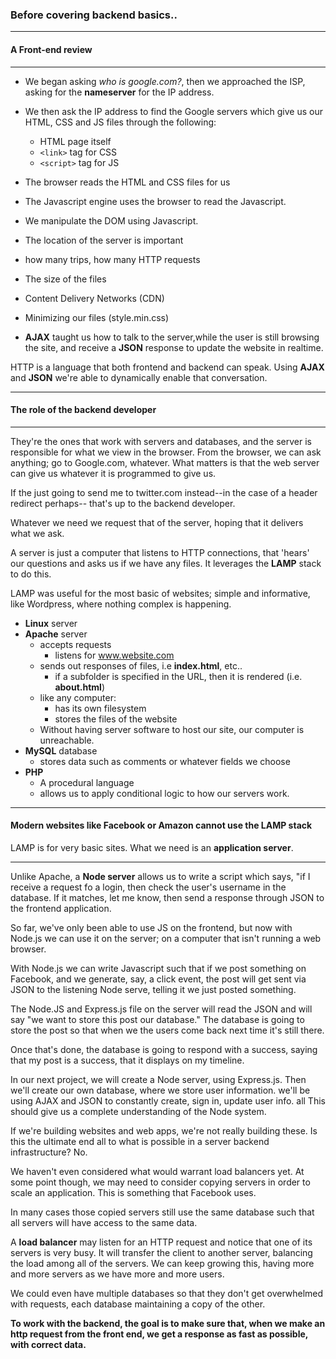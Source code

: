 ### Before covering backend basics..

---

#### A Front-end review

---

- We began asking _who is google.com?_, then we approached the ISP, asking for the **nameserver**
  for the IP address.
- We then ask the IP address to find the Google servers which give us our HTML, CSS and JS files through the following:
  - HTML page itself
  - `<link>` tag for CSS
  - `<script>` tag for JS
- The browser reads the HTML and CSS files for us

- The Javascript engine uses the browser to read the Javascript.

- We manipulate the DOM using Javascript.

- The location of the server is important

- how many trips, how many HTTP requests

- The size of the files

- Content Delivery Networks (CDN)

- Minimizing our files (style.min.css)

- **AJAX** taught us how to talk to the server,while the user
  is still browsing the site, and receive a **JSON** response
  to update the website in realtime.

HTTP is a language that both frontend and backend can speak.
Using **AJAX** and **JSON** we're able to dynamically enable that
conversation.

---

#### The role of the backend developer

---

They're the ones that work with servers and databases, and the server is
responsible for what we view in the browser. From the browser, we can ask anything; go to
Google.com, whatever. What matters is that the web server can give us whatever it is programmed
to give us.

If the just going to send me to twitter.com instead--in the case of a header redirect perhaps--
that's up to the backend developer.

Whatever we need we request that of the server, hoping that it delivers what we ask.

A server is just a computer that listens to HTTP connections, that 'hears' our questions and asks us
if we have any files.  It leverages the **LAMP** stack to do this.

LAMP was useful for the most basic of websites; simple and informative, like Wordpress, where nothing
complex is happening.

- **Linux** server
- **Apache** server
  - accepts requests
    - listens for www.website.com
  - sends out responses of files, i.e **index.html**, etc..
    - if a subfolder is specified in the URL, then it is rendered (i.e. **about.html**)
  - like any computer:
    - has its own filesystem
    - stores the files of the website
  - Without having server software to host our site, our computer is unreachable.
- **MySQL** database
  - stores data such as comments or whatever fields we choose
- **PHP**
  - A procedural language
  - allows us to apply conditional logic to how our servers work.

---

#### Modern websites like Facebook or Amazon cannot use the LAMP stack

LAMP is for very basic sites. What we need is an **application server**.

---

Unlike Apache, a **Node server** allows us to write a script which says, "if
I receive a request fo a login, then check the user's username in the database. If it matches, let me know, then send a response through JSON to the frontend application.

So far, we've only been able to use JS on the frontend, but now with Node.js we can use it on the server;
on a computer that isn't running a web browser.

With Node.js we can write Javascript such that if we post something on Facebook, and we generate, say, a click event, the post will get sent via JSON to the listening Node serve, telling it we just posted something.

The Node.JS and Express.js file on the server will read the JSON and will say "we want to store this post our database." The database is going to store the post so that when we the users come back next time it's still there.

Once that's done, the database is going to respond with a success, saying that my post is a success, that it displays on my timeline.

In our next project, we will create a Node server, using Express.js. Then we'll create our own database, where we store user information. we'll be using AJAX and JSON to constantly create, sign in, update user info. all This should give us a complete understanding of the Node system.

If we're building websites and web apps, we're not really building these. Is this the ultimate end all
to what is possible in a server backend infrastructure? No.

We haven't even considered what would warrant load balancers yet.
At some point though, we may need to consider copying servers in order to scale an application. This is something that Facebook uses. 

In many cases those copied servers still use the same database such that all servers will have access to
the same data.

A **load balancer** may listen for an HTTP request and notice that one of its servers is very busy. It will
transfer the client to another server, balancing the load among all of the servers. We can keep growing this, having more and more servers as we have more and more users.

We could even have multiple databases so that they don't get overwhelmed with requests, each database maintaining a copy of the other.

**To work with the backend, the goal is to make sure that, when we make an http request from the front end,
we get a response as fast as possible, with correct data.**
